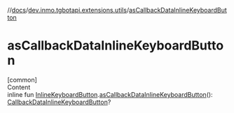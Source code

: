 //[docs](../../index.md)/[dev.inmo.tgbotapi.extensions.utils](index.md)/[asCallbackDataInlineKeyboardButton](as-callback-data-inline-keyboard-button.md)



# asCallbackDataInlineKeyboardButton  
[common]  
Content  
inline fun [InlineKeyboardButton](../dev.inmo.tgbotapi.types.buttons.InlineKeyboardButtons/-inline-keyboard-button/index.md).[asCallbackDataInlineKeyboardButton](as-callback-data-inline-keyboard-button.md)(): [CallbackDataInlineKeyboardButton](../dev.inmo.tgbotapi.types.buttons.InlineKeyboardButtons/-callback-data-inline-keyboard-button/index.md)?  



